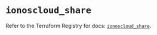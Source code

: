 # `ionoscloud_share`

Refer to the Terraform Registry for docs: [`ionoscloud_share`](https://registry.terraform.io/providers/ionos-cloud/ionoscloud/6.6.2/docs/resources/share).
